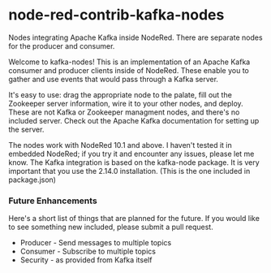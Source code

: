 # node-red-contrib-kafka-nodes
Nodes integrating Apache Kafka inside NodeRed.  There are separate nodes for the producer and consumer.

Welcome to kafka-nodes!  This is an implementation of an Apache Kafka consumer and producer clients inside of NodeRed.  These enable you to gather and use events that would pass through a Kafka server.

It's easy to use: drag the appropriate node to the palate, fill out the Zookeeper server information, wire it to your other nodes, and deploy.  These are not Kafka or Zookeeper managment nodes, and there's no included server.  Check out the Apache Kafka documentation for setting up the server.

The nodes work with NodeRed 10.1 and above.  I haven't tested it in embedded NodeRed; if you try it and encounter any issues, please let me know.  The Kafka integration is based on the kafka-node package.  It is very important that you use the 2.14.0 installation.  (This is the one included in package.json)

### Future Enhancements
Here's a short list of things that are planned for the future.  If you would like to see something new included, please submit a pull request.
  + Producer - Send messages to multiple topics
  + Consumer - Subscribe to multiple topics
  + Security - as provided from Kafka itself
